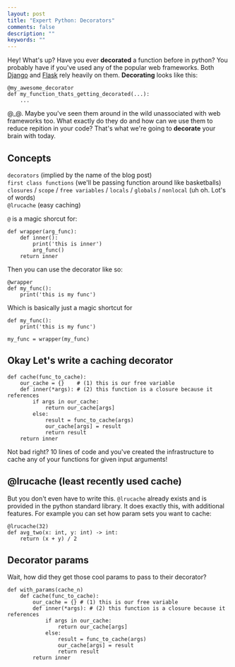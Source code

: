 ```yaml
---
layout: post
title: "Expert Python: Decorators"
comments: false
description: ""
keywords: ""
---
```


Hey! What's up? Have you ever **decorated** a function before in python? You probably have if you've used any of the popular web frameworks. Both [Django](https://www.djangoproject.com/) and [Flask](http://flask.pocoo.org/) rely heavily on them. **Decorating** looks like this:

    @my_awesome_decorator
    def my_function_thats_getting_decorated(...):
        ...
        

@_@. Maybe you've seen them around in the wild unassociated with web frameworks too. What exactly do they do and how can we use them to reduce repition in your code? That's what we're going to **decorate** your brain with today.

## Concepts
`decorators` (implied by the name of the blog post)  
`first class functions` (we'll be passing function around like basketballs)  
`closures` / `scope` / `free variables` / `locals` / `globals` / `nonlocal` (uh oh. Lot's of words)  
`@lrucache` (easy caching)  

`@` is a magic shorcut for:

    def wrapper(arg_func):
        def inner():
            print('this is inner')
            arg_func()
        return inner


Then you can use the decorator like so:

    @wrapper
    def my_func():
        print('this is my func')

Which is basically just a magic shortcut for

    def my_func():
        print('this is my func')
        
    my_func = wrapper(my_func)

## Okay Let's write a caching decorator

    def cache(func_to_cache):
        our_cache = {}    # (1) this is our free variable
        def inner(*args): # (2) this function is a closure because it references
            if args in our_cache:
                return our_cache[args]
            else:
                result = func_to_cache(args)
                our_cache[args] = result
                return result
        return inner
        
Not bad right? 10 lines of code and you've created the infrastructure to cache any of your functions for given input arguments!

## @lrucache (least recently used cache)
But you don't even have to write this. `@lrucache` already exists and is provided in the python standard library. It does exactly this, with additional features. For example you can set how param sets you want to cache:

    @lrucache(32)
    def avg_two(x: int, y: int) -> int:
        return (x + y) / 2

## Decorator params
Wait, how did they get those cool params to pass to their decorator?

    def with_params(cache_n)
        def cache(func_to_cache):
            our_cache = {} # (1) this is our free variable
            def inner(*args): # (2) this function is a closure because it references
                if args in our_cache:
                    return our_cache[args]
                else:
                    result = func_to_cache(args)
                    our_cache[args] = result
                    return result
            return inner
